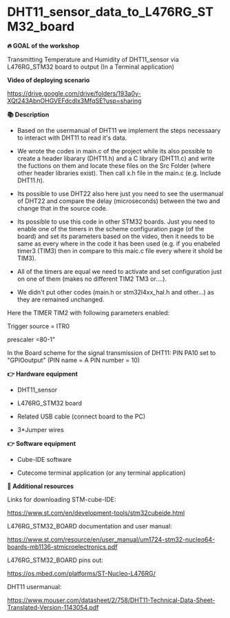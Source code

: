 # DHT11_sensor_data_to_L476RG_STM32_board
<b>🔥 GOAL of the workshop</b>

Transmitting Temperature and Humidity of DHT11_sensor via L476RG_STM32 board to output (In a Terminal application)

<b>Video of deploying scenario</b>

https://drive.google.com/drive/folders/193a0y-XQt243AbnOHGVEFdcdlx3MfqSE?usp=sharing

<b>📚 Description</b>

- Based on the usermanual of DHT11 we implement the steps necessaary to interact with DHT11 to read it's data. 

- We wrote the codes in main.c of the project while its also possible to create a header libarary (DHT11.h) and a C library (DHT11.c) and write the fuctions on them and locate these files on the Src Folder (where other header libraries exist). Then call x.h file in the main.c (e.g. Include DHT11.h).

- Its possible to use DHT22 also here just you need to see the usermanual of DHT22 and compare the delay (microseconds) between the two and change that in the source code.

- Its possible to use this code in other STM32 boards. Just you need to enable one of the timers in the scheme configuration page (of the board) and set its parameters based on the video, then it needs to be same as every where in the code it has been used (e.g. if you enabeled timer3 (TIM3) then in compare to this maic.c file every where it shold be TIM3).

- All of the timers are equal we need to activate and set configuration just on one of them (makes no different TIM2 TM3 or....).

- We didn't put other codes (main.h or stm32l4xx_hal.h and other...) as they are remained unchanged.

Here the TIMER TIM2 with following parameters enabled:

Trigger source = ITR0

prescaler =80-1"

In the Board scheme for the signal transmission of DHT11:
PIN PA10 set to "GPIOoutput" (PIN name = A PIN number = 10)

<b>👉 Hardware equipment</b>

- DHT11_sensor

- L476RG_STM32 board

- Related USB cable (connect board to the PC)

- 3*Jumper wires

<b>👉 Software equipment</b>

- Cube-IDE software

- Cutecome terminal application (or any terminal application)

<b>👋 Additional resources</b>

Links for downloading STM-cube-IDE:

https://www.st.com/en/development-tools/stm32cubeide.html

L476RG_STM32_BOARD documentation and user manual:

https://www.st.com/resource/en/user_manual/um1724-stm32-nucleo64-boards-mb1136-stmicroelectronics.pdf

L476RG_STM32_BOARD pins out:

https://os.mbed.com/platforms/ST-Nucleo-L476RG/

DHT11 usermanual:

https://www.mouser.com/datasheet/2/758/DHT11-Technical-Data-Sheet-Translated-Version-1143054.pdf
